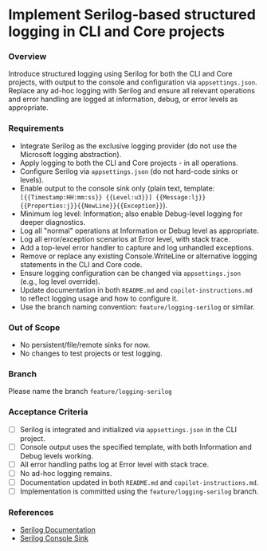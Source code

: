 # Implement Serilog-based structured logging in CLI and Core projects

### Overview
Introduce structured logging using Serilog for both the CLI and Core projects, with output to the console and configuration via `appsettings.json`. Replace any ad-hoc logging with Serilog and ensure all relevant operations and error handling are logged at information, debug, or error levels as appropriate.

### Requirements
- Integrate Serilog as the exclusive logging provider (do not use the Microsoft logging abstraction).
- Apply logging to both the CLI and Core projects - in all operations.
- Configure Serilog via `appsettings.json` (do not hard-code sinks or levels).
- Enable output to the console sink only (plain text, template: `[{{Timestamp:HH:mm:ss}} {{Level:u3}}] {{Message:lj}} {{Properties:j}}{{NewLine}}{{Exception}}`).
- Minimum log level: Information; also enable Debug-level logging for deeper diagnostics.
- Log all "normal" operations at Information or Debug level as appropriate.
- Log all error/exception scenarios at Error level, with stack trace.
- Add a top-level error handler to capture and log unhandled exceptions.
- Remove or replace any existing Console.WriteLine or alternative logging statements in the CLI and Core code.
- Ensure logging configuration can be changed via `appsettings.json` (e.g., log level override).
- Update documentation in both `README.md` and `copilot-instructions.md` to reflect logging usage and how to configure it.
- Use the branch naming convention: `feature/logging-serilog` or similar.

### Out of Scope
- No persistent/file/remote sinks for now.
- No changes to test projects or test logging.

### Branch

Please name the branch `feature/logging-serilog`

### Acceptance Criteria
- [ ] Serilog is integrated and initialized via `appsettings.json` in the CLI  project.
- [ ] Console output uses the specified template, with both Information and Debug levels working.
- [ ] All error handling paths log at Error level with stack trace.
- [ ] No ad-hoc logging remains.
- [ ] Documentation updated in both `README.md` and `copilot-instructions.md`.
- [ ] Implementation is committed using the `feature/logging-serilog` branch.

### References
- [Serilog Documentation](https://serilog.net/)
- [Serilog Console Sink](https://github.com/serilog/serilog-sinks-console)


